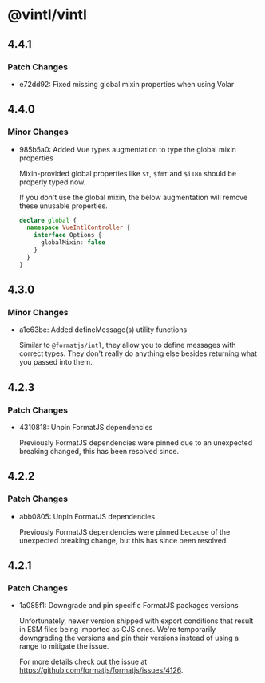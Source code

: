 # @vintl/vintl

## 4.4.1

### Patch Changes

- e72dd92: Fixed missing global mixin properties when using Volar

## 4.4.0

### Minor Changes

- 985b5a0: Added Vue types augmentation to type the global mixin properties

  Mixin-provided global properties like `$t`, `$fmt` and `$i18n` should be properly typed now.

  If you don't use the global mixin, the below augmentation will remove these unusable properties.

  ```ts
  declare global {
    namespace VueIntlController {
      interface Options {
        globalMixin: false
      }
    }
  }
  ```

## 4.3.0

### Minor Changes

- a1e63be: Added defineMessage(s) utility functions

  Similar to `@formatjs/intl`, they allow you to define messages with correct types. They don't really do anything else besides returning what you passed into them.

## 4.2.3

### Patch Changes

- 4310818: Unpin FormatJS dependencies

  Previously FormatJS dependencies were pinned due to an unexpected breaking changed, this has been resolved since.

## 4.2.2

### Patch Changes

- abb0805: Unpin FormatJS dependencies

  Previously FormatJS dependencies were pinned because of the unexpected breaking change, but this has since been resolved.

## 4.2.1

### Patch Changes

- 1a085f1: Downgrade and pin specific FormatJS packages versions

  Unfortunately, newer version shipped with export conditions that result in ESM files being imported as CJS ones. We're temporarily downgrading the versions and pin their versions instead of using a range to mitigate the issue.

  For more details check out the issue at https://github.com/formatjs/formatjs/issues/4126.
